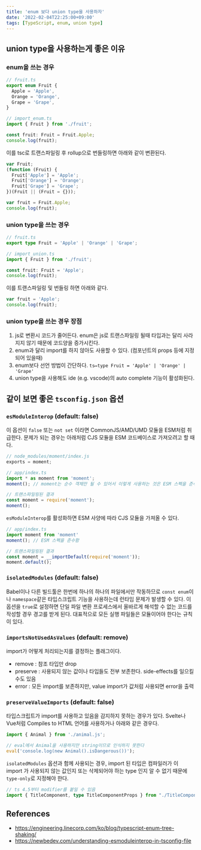 ```yaml
---
title: 'enum 보다 union type을 사용하자'
date: '2022-02-04T22:25:00+09:00'
tags: [TypeScript, enum, union type]
---
```


## union type을 사용하는게 좋은 이유

### enum을 쓰는 경우

```ts
// fruit.ts
export enum Fruit {
  Apple = 'Apple',
  Orange = 'Orange',
  Grape = 'Grape',
}
```

```ts
// import_enum.ts
import { Fruit } from './fruit';

const fruit: Fruit = Fruit.Apple;
console.log(fruit);
```

이를 tsc로 트랜스파일링 후 rollup으로 번들링하면 아래와 같이 변환된다.

```js
var Fruit;
(function (Fruit) {
  Fruit['Apple'] = 'Apple';
  Fruit['Orange'] = 'Orange';
  Fruit['Grape'] = 'Grape';
})(Fruit || (Fruit = {}));

var fruit = Fruit.Apple;
console.log(fruit);
```

### union type을 쓰는 경우

```ts
// fruit.ts
export type Fruit = 'Apple' | 'Orange' | 'Grape';
```

```ts
// import_union.ts
import { Fruit } from './fruit';

const fruit: Fruit = 'Apple';
console.log(fruit);
```

이를 트랜스파일링 및 번들링 하면 아래와 같다.

```js
var fruit = 'Apple';
console.log(fruit);
```

### union type을 쓰는 경우 장점

1. js로 변환시 코드가 줄어든다. enum은 js로 트랜스파일링 될때 타입과는 달리 사라지지 않기 때문에 코드양을 증가시킨다.
2. enum과 달리 import를 하지 않아도 사용할 수 있다. (컴포넌트의 props 등에 지정되어 있을때)
3. enum보다 선언 방법이 간단하다. `ts↦type Fruit = 'Apple' | 'Orange' | 'Grape'`
4. union type을 사용해도 ide (e.g. vscode)의 auto complete 기능이 활성화된다.

## 같이 보면 좋은 `tsconfig.json` 옵션

### `esModuleInterop` (default: false)

이 옵션이 `false` 또는 `not set` 이라면 CommonJS/AMD/UMD 모듈을 ESM처럼 취급한다.
문제가 되는 경우는 아래처럼 CJS 모듈을 ESM 코드베이스로 가져오려고 할 때다.

```js
// node_modules/moment/index.js
exports = moment;
```

```ts
// app/index.ts
import * as moment from 'moment';
moment(); // moment는 순수 객체만 될 수 있어서 이렇게 사용하는 것은 ESM 스펙을 준수하지 않음!

// 트랜스파일링된 결과
const moment = require('moment');
moment();
```

`esModuleInterop`를 활성화하면 ESM 사양에 따라 CJS 모듈을 가져올 수 있다.

```ts
// app/index.ts
import moment from 'moment'
moment(); // ESM 스펙을 준수함

// 트랜스파일링된 결과
const moment = __importDefault(require('moment'));
moment.default();
```

### `isolatedModules` (default: false)

Babel이나 다른 빌드툴은 한번에 하나의 하나의 파일에서만 작동하므로 `const enum`이나 `namespace`같은 타입스크립트 기능을 사용하는데 런타임 문제가 발생할 수 있다. 이 옵션을 `true`로 설정하면 단일 파일 변환 프로세스에서 올바르게 해석할 수 없는 코드를 작성할 경우 경고를 받게 된다.
대표적으로 모든 실행 파일들은 모듈이어야 한다는 규칙이 있다.

### `importsNotUsedAsValues` (default: remove)

import가 어떻게 처리되는지를 결정하는 플래그이다.

- remove : 참조 타입만 drop
- preserve : 사용되지 않는 값이나 타입들도 전부 보존한다. side-effects를 일으킬 수도 있음
- error : 모든 import를 보존하지만, value import가 값처럼 사용되면 error을 출력

### `preserveValueImports` (default: false)

타입스크립트가 import를 사용하고 있음을 감지하지 못하는 경우가 있다. Svelte나 Vue처럼 Compiles to HTML 언어를 사용하거나 아래와 같은 경우다.

```ts
import { Animal } from './animal.js';

// eval에서 Animal을 사용하지만 string이므로 인식하지 못한다
eval('console.log(new Animal().isDangerous())');
```

`isolatedModules` 옵션과 함께 사용되는 경우, import 된 타입은 컴파일러가 이 import 가 사용되지 않는 값인지 또는 삭제되어야 하는 type 인지 알 수 없기 때문에 `type-only`로 지정해야 한다.

```ts
// ts 4.5부터 modifier를 붙일 수 있음
import { TitleComponent, type TitleComponentProps } from "./TitleComponent.js";
```

## References

- https://engineering.linecorp.com/ko/blog/typescript-enum-tree-shaking/
- https://newbedev.com/understanding-esmoduleinterop-in-tsconfig-file
